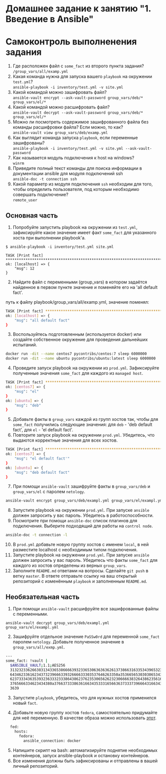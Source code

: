 # Домашнее задание к занятию "1. Введение в Ansible"

# Самоконтроль выполненения задания

1. Где расположен файл с `some_fact` из второго пункта задания?  
`/group_vars/all/examp.yml`  
2. Какая команда нужна для запуска вашего `playbook` на окружении `test.yml`?  
`ansible-playbook -i inventory/test.yml -v site.yml`  
3. Какой командой можно зашифровать файл?  
`ansible-vault encrypt --ask-vault-password group_vars/deb/* group_vars/el/*`  
4. Какой командой можно расшифровать файл?  
`ansible-vault decrypt --ask-vault-password group_vars/deb/* group_vars/el/*`  
5. Можно ли посмотреть содержимое зашифрованного файла без команды расшифровки файла? Если можно, то как?  
`ansible-vault view group_vars/deb/examp.yml`  
6. Как выглядит команда запуска `playbook`, если переменные зашифрованы?  
`ansible-playbook -i inventory/test.yml -v site.yml --ask-vault-password`  
7. Как называется модуль подключения к host на windows?  
`winrm`  
8. Приведите полный текст команды для поиска информации в документации ansible для модуля подключений ssh  
`ansible-doc -t connection ssh`  
9. Какой параметр из модуля подключения `ssh` необходим для того, чтобы определить пользователя, под которым необходимо совершать подключение?  
`remote_user`

## Основная часть

1. Попробуйте запустить playbook на окружении из `test.yml`, зафиксируйте какое значение имеет факт `some_fact` для указанного хоста при выполнении playbook'a.

```
$ ansible-playbook -i inventory/test.yml site.yml 

TASK [Print fact] ********************************************************************************************************************************************************************
ok: [localhost] => {
    "msg": 12
}
```

2. Найдите файл с переменными (group_vars) в котором задаётся найденное в первом пункте значение и поменяйте его на 'all default fact'.

путь к файлу playbook/group_vars/all/examp.yml, значение поменял:

```bash
TASK [Print fact] ********************************************************************************************************************************************************************
ok: [localhost] => {
    "msg": "all default fact"
}
```

3. Воспользуйтесь подготовленным (используется docker) или создайте собственное окружение для проведения дальнейших испытаний.

```bash
docker run -dit --name centos7 pycontribs/centos:7 sleep 6000000
docker run -dit --name ubuntu pycontribs/ubuntu:latest sleep 6000000
```

4. Проведите запуск playbook на окружении из `prod.yml`. Зафиксируйте полученные значения `some_fact` для каждого из `managed host`.

```bash
TASK [Print fact] ********************************************************************************************************************************************************************
ok: [centos7] => {
    "msg": "el"
}
ok: [ubuntu] => {
    "msg": "deb"
}
```

5. Добавьте факты в `group_vars` каждой из групп хостов так, чтобы для `some_fact` получились следующие значения: для `deb` - 'deb default fact', для `el` - 'el default fact'.
6. Повторите запуск playbook на окружении `prod.yml`. Убедитесь, что выдаются корректные значения для всех хостов.

```bash
TASK [Print fact] ********************************************************************************************************************************************************************
ok: [centos7] => {
    "msg": "el default fact'"
}
ok: [ubuntu] => {
    "msg": "deb default fact"
}
```

7. При помощи `ansible-vault` зашифруйте факты в `group_vars/deb` и `group_vars/el` с паролем `netology`.

```bash
ansible-vault encrypt group_vars/deb/exampl.yml group_vars/el/exampl.yml 
```

8. Запустите playbook на окружении `prod.yml`. При запуске `ansible` должен запросить у вас пароль. Убедитесь в работоспособности.
9. Посмотрите при помощи `ansible-doc` список плагинов для подключения. Выберите подходящий для работы на `control node`.

```bash
ansible-doc -t connection -l
```

10. В `prod.yml` добавьте новую группу хостов с именем  `local`, в ней разместите localhost с необходимым типом подключения.
11. Запустите playbook на окружении `prod.yml`. При запуске `ansible` должен запросить у вас пароль. Убедитесь что факты `some_fact` для каждого из хостов определены из верных `group_vars`.
12. Заполните `README.md` ответами на вопросы. Сделайте `git push` в ветку `master`. В ответе отправьте ссылку на ваш открытый репозиторий с изменённым `playbook` и заполненным `README.md`.

## Необязательная часть

1. При помощи `ansible-vault` расшифруйте все зашифрованные файлы с переменными.

```
ansible-vault decrypt group_vars/deb/exampl.yml group_vars/el/exampl.yml 
```

2. Зашифруйте отдельное значение `PaSSw0rd` для переменной `some_fact` паролем `netology`. Добавьте полученное значение в `group_vars/all/exmp.yml`.

```bash
---
some_fact: !vault |
  $ANSIBLE_VAULT;1.1;AES256
  31323233626638313433653866663932336530636363626137386631633534396532353139326433
  6434623361623437323966633932666633303537646263350a353665653030306534306631633734
  62373334363539323633323338643862376235306562623230666638326438623561643438656665
  3765666334623434380a376637333863616634353331656636373337396664316634343434393264
  3639
```

3. Запустите `playbook`, убедитесь, что для нужных хостов применился новый `fact`.

4. Добавьте новую группу хостов `fedora`, самостоятельно придумайте для неё переменную. В качестве образа можно использовать [этот](https://hub.docker.com/r/pycontribs/fedora).

```bash
  fed:
    hosts:
      fedora:
        ansible_connection: docker
```

5. Напишите скрипт на bash: автоматизируйте поднятие необходимых контейнеров, запуск ansible-playbook и остановку контейнеров.
6. Все изменения должны быть зафиксированы и отправлены в вашей личный репозиторий.
